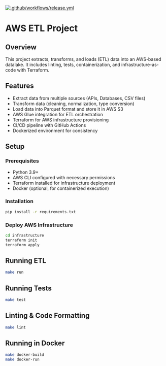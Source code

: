 
[![.github/workflows/release.yml](https://github.com/lucasfonsecads/data-extraction/actions/workflows/release.yml/badge.svg?branch=main)](https://github.com/lucasfonsecads/data-extraction/actions/workflows/release.yml)
# AWS ETL Project
## Overview
This project extracts, transforms, and loads (ETL) data into an AWS-based datalake. It includes linting, tests, containerization, and infrastructure-as-code with Terraform.

## Features
- Extract data from multiple sources (APIs, Databases, CSV files)
- Transform data (cleaning, normalization, type conversion)
- Load data into Parquet format and store it in AWS S3
- AWS Glue integration for ETL orchestration
- Terraform for AWS infrastructure provisioning
- CI/CD pipeline with GitHub Actions
- Dockerized environment for consistency

## Setup
### Prerequisites
- Python 3.9+
- AWS CLI configured with necessary permissions
- Terraform installed for infrastructure deployment
- Docker (optional, for containerized execution)

### Installation
```bash
pip install -r requirements.txt
```

### Deploy AWS Infrastructure
```bash
cd infrastructure
terraform init
terraform apply
```

## Running ETL
```bash
make run
```

## Running Tests
```bash
make test
```

## Linting & Code Formatting
```bash
make lint
```

## Running in Docker
```bash
make docker-build
make docker-run
```